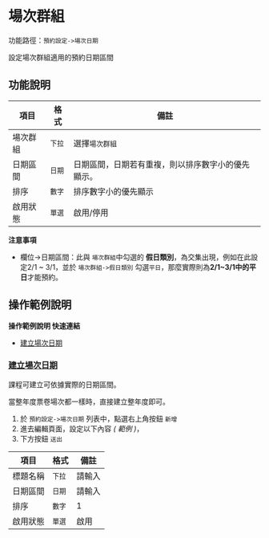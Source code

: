 #  場次群組

功能路徑：`預約設定->場次日期`

設定場次群組適用的預約日期區間

##  功能說明

| 項目  | 格式 | 備註 |
|---|---|---|
|場次群組|`下拉`|選擇`場次群組`|
|日期區間|`日期`|日期區間，日期若有重複，則以排序數字小的優先顯示。|
|排序|`數字`|排序數字小的優先顯示|
|啟用狀態|`單選`|啟用/停用|

**注意事項**

* 欄位->日期區間：此與 `場次群組`中勾選的 **假日類別**，為交集出現，例如在此設定2/1 ~ 3/1，並於 `場次群組->假日類別` 勾選`平日`，那麼實際則為**2/1~3/1中的平日**才能預約。

##  操作範例說明

**操作範例說明 快速連結**

* [建立場次日期](guide/reservation-date#建立場次日期)

### [建立場次日期](guide/reservation-date#建立場次日期)

課程可建立可依據實際的日期區間。

當整年度票卷場次都一樣時，直接建立整年度即可。


1. 於 `預約設定->場次日期` 列表中，點選右上角按鈕 `新增` 
2. 進去編輯頁面，設定以下內容 _( 範例 )_，
3. 下方按鈕 `送出`

| 項目  | 格式 | 備註 |
|---|---|---|
|標題名稱|`下拉`|請輸入|
|日期區間|`日期`|請輸入|
|排序|`數字`|1|
|啟用狀態|`單選`|啟用|
